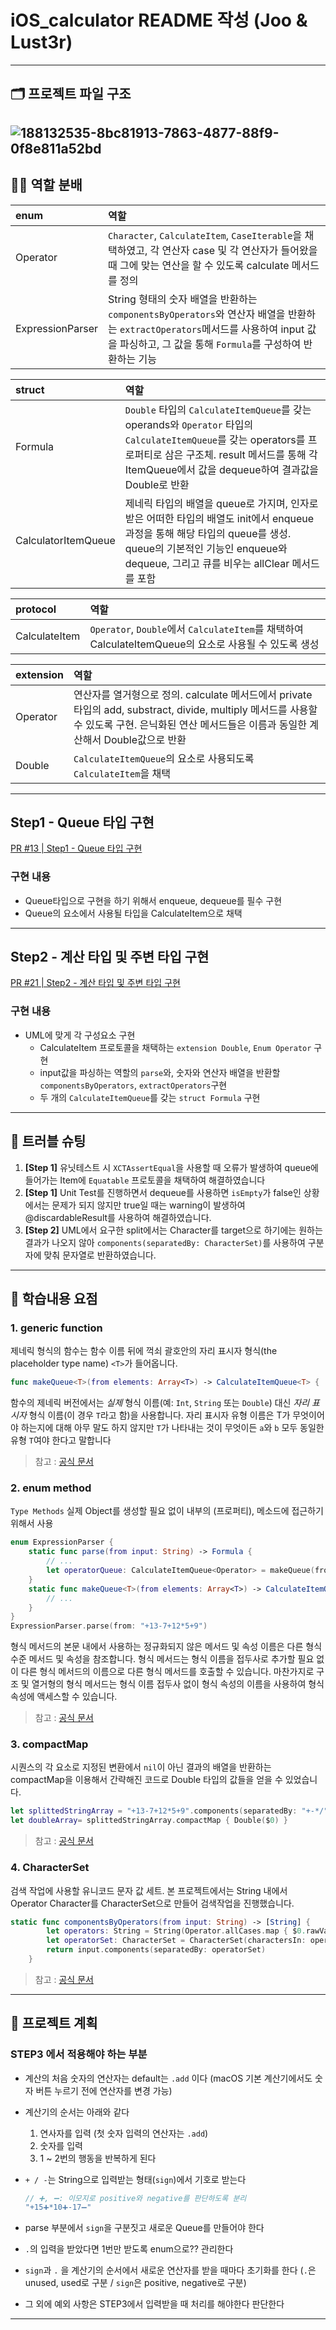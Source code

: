 # iOS_calculator README 작성 (Joo & Lust3r)
----

## 🗂️ 프로젝트 파일 구조
![188132535-8bc81913-7863-4877-88f9-0f8e811a52bd](https://user-images.githubusercontent.com/45708630/213386825-29d5bd14-4f73-49e0-9862-4d5939af10cb.jpeg)
---
## 🕵🏻 역할 분배
|enum|역할|
|:---|:---|
|Operator|`Character`, `CalculateItem`, `CaseIterable`을 채택하였고, 각 연산자 case 및 각 연산자가 들어왔을 때 그에 맞는 연산을 할 수 있도록 calculate 메서드를 정의|
|ExpressionParser|String 형태의 숫자 배열을 반환하는 `componentsByOperators`와 연산자 배열을 반환하는 `extractOperators`메서드를 사용하여 input 값을 파싱하고, 그 값을 통해 `Formula`를 구성하여 반환하는 기능|

|struct|역할|
|:---|:---|
|Formula|`Double` 타입의 `CalculateItemQueue`를 갖는 operands와 `Operator` 타입의 `CalculateItemQueue`를 갖는 operators를 프로퍼티로 삼은 구조체. result 메서드를 통해 각 ItemQueue에서 값을 dequeue하여 결과값을 Double로 반환|
|CalculatorItemQueue|제네릭 타입의 배열을 queue로 가지며, 인자로 받은 어떠한 타입의 배열도 init에서 enqueue 과정을 통해 해당 타입의 queue를 생성. queue의 기본적인 기능인 enqueue와 dequeue, 그리고 큐를 비우는 allClear 메서드를 포함|

|protocol|역할|
|:---|:---|
|CalculateItem|`Operator`, `Double`에서 `CalculateItem`를 채택하여 CalculateItemQueue의 요소로 사용될 수 있도록 생성|

|extension|역할|
|:---|:---|
|Operator|연산자를 열거형으로 정의. calculate 메서드에서 private 타입의 add, substract, divide, multiply 메서드를 사용할 수 있도록 구현. 은닉화된 연산 메서드들은 이름과 동일한 계산해서 Double값으로 반환|
|Double|`CalculateItemQueue`의 요소로 사용되도록 `CalculateItem`을 채택|

---

## Step1 - Queue 타입 구현
[PR #13 | Step1 - Queue 타입 구현](https://github.com/tasty-code/ios-calculator/pull/13)

### 구현 내용
- Queue타입으로 구현을 하기 위해서 enqueue, dequeue를 필수 구현
- Queue의 요소에서 사용될 타입을 CalculateItem으로 채택

---

## Step2 - 계산 타입 및 주변 타입 구현
[PR #21 | Step2 - 계산 타입 및 주변 타입 구현](https://github.com/tasty-code/ios-calculator/pull/21)

### 구현 내용
- UML에 맞게 각 구성요소 구현
    - CalculateItem 프로토콜을 채택하는 `extension Double`, `Enum Operator` 구현
    - input값을 파싱하는 역할의 `parse`와, 숫자와 연산자 배열을 반환할 `componentsByOperators`, `extractOperators`구현
    - 두 개의 `CalculateItemQueue`를 갖는 `struct Formula` 구현

---
   
## 🧨 트러블 슈팅
1. **[Step 1]** 유닛테스트 시 `XCTAssertEqual`을 사용할 때 오류가 발생하여 queue에 들어가는 Item에 `Equatable` 프로토콜을 채택하여 해결하였습니다
2. **[Step 1]** Unit Test를 진행하면서 dequeue를 사용하면 `isEmpty`가 false인 상황에서는 문제가 되지 않지만 true일 때는 warning이 발생하여 @discardableResult를 사용하여 해결하였습니다.
3. **[Step 2]** UML에서 요구한 split에서는 Character를 target으로 하기에는 원하는 결과가 나오지 않아 `components(separatedBy: CharacterSet)`를 사용하여 구분자에 맞춰 문자열로 반환하였습니다.
   
---
   
## 📓 학습내용 요점
### 1. generic function
    

제네릭 형식의 함수는 함수 이름 뒤에 꺽쇠 괄호안의 자리 표시자 형식(the placeholder type name) `<T>`가 들어옵니다.
    
```swift
func makeQueue<T>(from elements: Array<T>) -> CalculateItemQueue<T> {
```

함수의 제네릭 버전에서는 *실제* 형식 이름(예: `Int`, `String` 또는 `Double`) 대신 *자리 표시자* 형식 이름(이 경우 `T`라고 함)을 사용합니다. 자리 표시자 유형 이름은 T가 무엇이어야 하는지에 대해 아무 말도 하지 않지만 `T`가 나타내는 것이 무엇이든 `a`와 `b` 모두 동일한 유형 `T`여야 한다고 말합니다
> 참고 : [공식 문서](https://docs.swift.org/swift-book/LanguageGuide/Generics.html)

### 2. enum method
`Type Methods` 실제 Object를 생성할 필요 없이 내부의 (프로퍼티), 메소드에 접근하기 위해서 사용
```swift
enum ExpressionParser {
    static func parse(from input: String) -> Formula {
        // ...
        let operatorQueue: CalculateItemQueue<Operator> = makeQueue(from: operators)
    }
    static func makeQueue<T>(from elements: Array<T>) -> CalculateItemQueue<T> {
        // ...
    }
}
ExpressionParser.parse(from: "+13-7+12*5+9")
````
형식 메서드의 본문 내에서 사용하는 정규화되지 않은 메서드 및 속성 이름은 다른 형식 수준 메서드 및 속성을 참조합니다. 형식 메서드는 형식 이름을 접두사로 추가할 필요 없이 다른 형식 메서드의 이름으로 다른 형식 메서드를 호출할 수 있습니다. 마찬가지로 구조 및 열거형의 형식 메서드는 형식 이름 접두사 없이 형식 속성의 이름을 사용하여 형식 속성에 액세스할 수 있습니다.
> 참고 : [공식 문서](https://docs.swift.org/swift-book/LanguageGuide/Methods.html)

### 3. compactMap
시퀀스의 각 요소로 지정된 변환에서 `nil`이 아닌 결과의 배열을 반환하는 compactMap을 이용해서 간략해진 코드로 Double 타입의 값들을 얻을 수 있었습니다.
```swift
let splittedStringArray = "+13-7+12*5+9".components(separatedBy: "+-*/")
let doubleArray= splittedStringArray.compactMap { Double($0) }
```
> 참고 : [공식 문서](https://developer.apple.com/documentation/swift/sequence/compactmap(_:))

### 4. CharacterSet
검색 작업에 사용할 유니코드 문자 값 세트. 본 프로젝트에서는 String 내에서 Operator Character를 CharacterSet으로 만들어 검색작업을 진행했습니다.
```swift
static func componentsByOperators(from input: String) -> [String] {
        let operators: String = String(Operator.allCases.map { $0.rawValue })
        let operatorSet: CharacterSet = CharacterSet(charactersIn: operators)
        return input.components(separatedBy: operatorSet)
    }
```
> 참고 : [공식 문서](https://developer.apple.com/documentation/foundation/characterset)

---

## 🔖 프로젝트 계획
### STEP3 에서 적용해야 하는 부분

- 계산의 처음 숫자의 연산자는 default는 `.add` 이다
(macOS 기본 계산기에서도 숫자 버튼 누르기 전에 연산자를 변경 가능)
- 계산기의 순서는 아래와 같다
    1. 연사자를 입력 (첫 숫자 입력의 연산자는 `.add`)
    2. 숫자를 입력
    3. 1 ~ 2번의 행동을 반복하게 된다
- `+ / -`는 String으로 입력받는 형태(`sign`)에서 기호로 받는다
    
    ```swift
    // ➕, ➖: 이모지로 positive와 negative를 판단하도록 분리
    "+15➕*10➕-17➖"
    ```
- parse 부분에서 `sign`을 구분짓고 새로운 Queue를 만들어야 한다
- `.`의 입력을 받았다면 1번만 받도록 enum으로?? 관리한다
- `sign`과 `.` 을 계산기의 순서에서 새로운 연산자를 받을 때마다 초기화를 한다
(`.`은 unused, used로 구분 / `sign`은  positive, negative로 구분)
- 그 외에 예외 사항은 STEP3에서 입력받을 때 처리를 해야한다 판단한다

---

